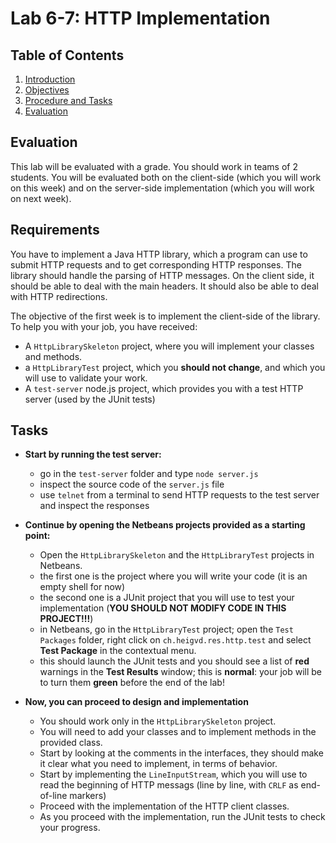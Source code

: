 # Lab 6-7: HTTP Implementation

## Table of Contents

1. [Introduction](#Introduction)
2. [Objectives](#Objectives)
2. [Procedure and Tasks](#ProcedureAndTasks)
3. [Evaluation](#Evaluation)

## <a name="Evaluation"></a>Evaluation

This lab will be evaluated with a grade. You should work in teams of 2 students. You will be evaluated both on the client-side (which you will work on this week) and on the server-side implementation (which you will work on next week).

## <a name="Requirements"></a>Requirements

You have to implement a Java HTTP library, which a program can use to submit HTTP requests and to get corresponding HTTP responses. The library should handle the parsing of HTTP messages. On the client side, it should be able to deal with the main headers. It should also be able to deal with HTTP redirections.

The objective of the first week is to implement the client-side of the library. To help you with your job, you have received:

* A `HttpLibrarySkeleton` project, where you will implement your classes and methods.
* a `HttpLibraryTest` project, which you **should not change**, and which you will use to validate your work.
* A `test-server` node.js project, which provides you with a test HTTP server (used by the JUnit tests)


## <a name="Tasks"></a>Tasks

* **Start by running the test server:**
  * go in the `test-server` folder and type `node server.js`
  * inspect the source code of the `server.js` file
  * use `telnet` from a terminal to send HTTP requests to the test server and inspect the responses

* **Continue by opening the Netbeans projects provided as a starting point:**
  * Open the `HttpLibrarySkeleton` and the `HttpLibraryTest` projects in Netbeans.
  * the first one is the project where you will write your code (it is an empty shell for now)
  * the second one is a JUnit project that you will use to test your implementation (**YOU SHOULD NOT MODIFY CODE IN THIS PROJECT!!!**)
  * in Netbeans, go in the `HttpLibraryTest` project; open the `Test Packages` folder, right click on `ch.heigvd.res.http.test` and select **Test Package** in the contextual menu.
  * this should launch the JUnit tests and you should see a list of **red** warnings in the **Test Results** window; this is **normal**: your job will be to turn them **green** before the end of the lab! 
  
* **Now, you can proceed to design and implementation**
  * You should work only in the `HttpLibrarySkeleton` project.
  * You will need to add your classes and to implement methods in the provided class.
  * Start by looking at the comments in the interfaces, they should make it clear what you need to implement, in terms of behavior.
  * Start by implementing the `LineInputStream`, which you will use to read the beginning of HTTP messags (line by line, with `CRLF` as end-of-line markers)
  * Proceed with the implementation of the HTTP client classes.
  * As you proceed with the implementation, run the JUnit tests to check your progress.

